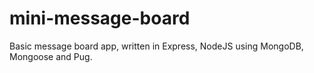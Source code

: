 # mini-message-board

Basic message board app, written in Express, NodeJS using MongoDB, Mongoose and Pug.

